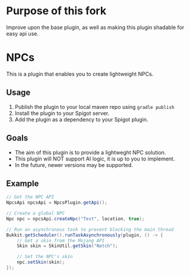 # Purpose of this fork
Improve upon the base plugin, as well as making this plugin shadable for easy api use.

# NPCs

This is a plugin that enables you to create lightweight NPCs.

## Usage

1. Publish the plugin to your local maven repo using `gradle publish`
2. Install the plugin to your Spigot server.
3. Add the plugin as a dependency to your Spigot plugin.

## Goals

- The aim of this plugin is to provide a lightweght NPC solution.
- This plugin will NOT support AI logic, it is up to you to implement.
- In the future, newer versions may be supported.

## Example

```java
// Get the NPC API
NpcsApi npcsApi = NpcsPlugin.getApi();

// Create a global NPC
Npc npc = npcsApi.createNpc("Test", location, true);

// Run an asynchronous task to prevent blocking the main thread 
Bukkit.getScheduler().runTaskAsynchronously(plugin, () -> {
    // Get a skin from the Mojang API
    Skin skin = SkinUtil.getSkin("Notch");

    // Set the NPC's skin
    npc.setSkin(skin);
});
```
